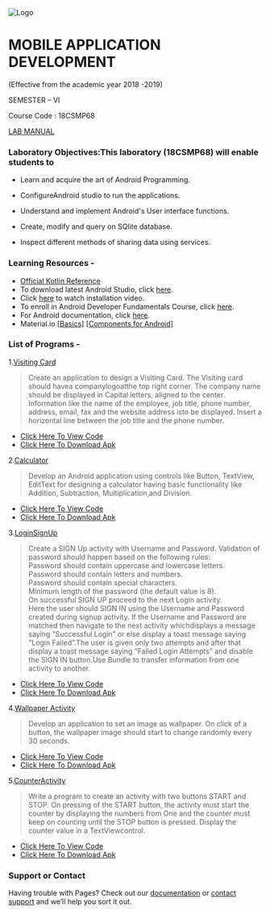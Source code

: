  ![Logo](https://svcengg.edu.in/wp-content/uploads/2020/12/SVCE1-1024x279.jpg)

# MOBILE APPLICATION DEVELOPMENT

 (Effective from the academic year 2018 -2019)
 
  SEMESTER – VI
  
  Course Code : 18CSMP68
  
  [LAB MANUAL](https://drive.google.com/file/d/1YefqvdarNqxX2sXMGiXPqqcGdvSeIh26/view?usp=sharing)

### Laboratory Objectives:This laboratory (18CSMP68) will enable students to 

- Learn and acquire the art of Android Programming.

- ConfigureAndroid studio to run the applications.

- Understand and implement Android's User interface functions.

- Create, modify and query on SQlite database.

- Inspect different methods of sharing data using services. 

### Learning Resources -

- [Official Kotlin Reference](https://kotlinlang.org/docs/kotlin-pdf.html) 
- To download latest Android Studio, click [here](https://developer.android.com/studio).
- Click [here](https://youtu.be/0zx_eFyHRU0?t=371) to watch installation video.
- To enroll in Android Developer Fundamentals Course, click [here](https://developer.android.com/courses/fundamentals-training/overview-v2).
- For Android documentation, click [here](https://developer.android.com/guide).
- Material.io  [[Basics]](https://material.io/design/introduction) [[Components for Android]](https://material.io/components?platform=android)

### List of Programs -

1.[Visiting Card](https://github.com/shubhaam13/Mobile-Application-Development-lab-Program-VTU-6th-sem/tree/main/VistingCard)

  >Create an application to design a Visiting Card. The Visiting card should havea companylogoatthe
  top right corner. The company name should be displayed in Capital letters, aligned to the center.
  Information like the name of the employee, job title, phone number, address, email, fax and the
  website address isto be displayed. Insert a horizontal line between the job title and the phone number.

  - [Click Here To View Code](https://github.com/shubhaam13/Mobile-Application-Development-lab-Program-VTU-6th-sem/tree/main/VistingCard)
  - [Click Here To Download Apk](https://drive.google.com/file/d/1Dyec57br94BzRdZ5i24OEcfSIfNFLmnd/view?usp=drivesdk)
  
2.[Calculator](https://github.com/shubhaam13/Mobile-Application-Development-lab-Program-VTU-6th-sem/tree/main/Calculator)

>Develop an Android application using controls like Button, TextView, EditText for designing a calculator having basic functionality like Addition, Subtraction, Multiplication,and Division.

  - [Click Here To View Code](https://github.com/shubhaam13/Mobile-Application-Development-lab-Program-VTU-6th-sem/tree/main/Calculator)
  - [Click Here To Download Apk](https://github.com/Raghuvorkady/MAD-LAB-Programs/releases/download/p2-v1.1.1/SimpleCalculator_v1.1.1.apk)

3.[LoginSignUp](https://github.com/shubhaam13/Mobile-Application-Development-lab-Program-VTU-6th-sem/tree/main/LoginSignUp)

>Create a SIGN Up activity with Username and Password. Validation of password should happen
based on the following rules:<br>
Password should contain uppercase and lowercase letters.<br>
Password should contain letters and numbers.<br>
Password should contain special characters.<br>
Minimum length of the password (the default value is 8).<br>
On successful SIGN UP proceed to the next Login activity.<br>
Here the user should SIGN IN using the Username and Password created during signup activity. If the Username and Password are matched then navigate to the next activity whichdisplays a message saying “Successful Login” or else display a toast message saying “Login Failed”.The user is given only two attempts and after that display a toast message saying “Failed Login Attempts” and disable the SIGN IN button.Use Bundle to transfer information from one activity to another.<br>

  - [Click Here To View Code](https://github.com/shubhaam13/Mobile-Application-Development-lab-Program-VTU-6th-sem/tree/main/LoginSignUp)
  - [Click Here To Download Apk](https://github.com/Raghuvorkady/MAD-LAB-Programs/releases/download/p3-v1.1.1/Login_Activity_v1.1.1.apk)

4.[Wallpaper Activity](https://github.com/shubhaam13/Mobile-Application-Development-lab-Program-VTU-6th-sem/tree/main/WallpaperActivity)
  
  >Develop an application to set an image as wallpaper. On click of a button, the wallpaper image should start to change randomly every 30 seconds.
  
  - [Click Here To View Code](https://github.com/shubhaam13/Mobile-Application-Development-lab-Program-VTU-6th-sem/tree/main/WallpaperActivity)
  - [Click Here To Download Apk](https://github.com/shubhaam13/Mobile-Application-Development-lab-Program-VTU-6th-sem/releases/download/v1.0.0/app-debug.apk)

5.[CounterActivity](https://github.com/shubhaam13/Mobile-Application-Development-lab-Program-VTU-6th-sem/tree/main/CounterActivity)

  >Write a program to create an activity with two buttons START and STOP. On pressing of the START button, the activity must start the counter by displaying the numbers from One     and the counter must keep on counting until the STOP button is pressed. Display the counter value in a TextViewcontrol.
  
  - [Click Here To View Code](https://github.com/shubhaam13/Mobile-Application-Development-lab-Program-VTU-6th-sem/tree/main/CounterActivity)
  - [Click Here To Download Apk]()


### Support or Contact

Having trouble with Pages? Check out our [documentation](https://docs.github.com/categories/github-pages-basics/) or [contact support](https://support.github.com/contact) and we’ll help you sort it out.

